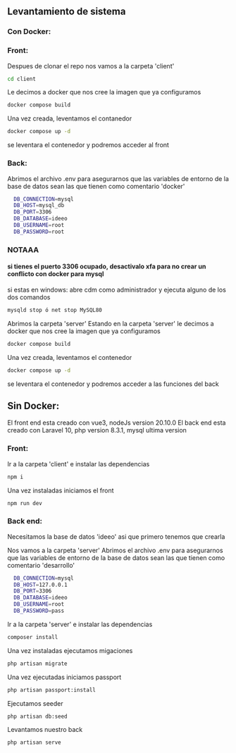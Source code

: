 ## Levantamiento de sistema

### Con Docker:
### Front:
Despues de clonar el repo nos vamos a la carpeta 'client'

```sh
cd client
```
Le decimos a docker que nos cree la imagen que ya configuramos

```sh
docker compose build
```
Una vez creada, leventamos el contanedor

```sh
docker compose up -d
```
se leventara el contenedor y podremos acceder al front


### Back:

Abrimos el archivo .env para asegurarnos que las variables de entorno de la base de datos sean las que tienen como comentario 'docker'

```sh
  DB_CONNECTION=mysql
  DB_HOST=mysql_db
  DB_PORT=3306
  DB_DATABASE=ideeo
  DB_USERNAME=root
  DB_PASSWORD=root
```

### NOTAAA
  #### si tienes el puerto 3306 ocupado, desactivalo xfa para no crear un conflicto con docker para mysql
  si estas en windows: abre cdm como administrador y ejecuta alguno de los dos comandos
```sh
mysqld stop ó net stop MySQL80
```
Abrimos la carpeta 'server'
Estando en la carpeta 'server' le decimos a docker que nos cree la imagen que ya configuramos

```sh
docker compose build
```
Una vez creada, leventamos el contenedor

```sh
docker compose up -d
```
se leventara el contenedor y podremos acceder a las funciones del back


## Sin Docker:
El front end esta creado con vue3, nodeJs version 20.10.0
El back end esta creado con Laravel 10, php version 8.3.1, mysql ultima version

### Front: 
Ir a la carpeta 'client' e instalar las dependencias
```sh
npm i
```
Una vez instaladas iniciamos el front
```sh
npm run dev
```

### Back end:
Necesitamos la base de datos 'ideeo' asi que primero tenemos que crearla

Nos vamos a la carpeta 'server'
Abrimos el archivo .env para asegurarnos que las variables de entorno de la base de datos sean las que tienen como comentario 'desarrollo'

```sh
  DB_CONNECTION=mysql
  DB_HOST=127.0.0.1
  DB_PORT=3306
  DB_DATABASE=ideeo
  DB_USERNAME=root
  DB_PASSWORD=pass
```

Ir a la carpeta 'server' e instalar las dependencias

```sh
composer install
```
Una vez instaladas ejecutamos migaciones
```sh
php artisan migrate
```
Una vez ejecutadas iniciamos passport
```sh
php artisan passport:install
```
Ejecutamos seeder
```sh
php artisan db:seed
```
Levantamos nuestro back
```sh
php artisan serve
```

